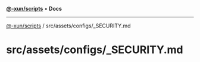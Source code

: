 [**@-xun/scripts**](../../../../README.md) • **Docs**

***

[@-xun/scripts](../../../../README.md) / src/assets/configs/\_SECURITY.md

# src/assets/configs/\_SECURITY.md
